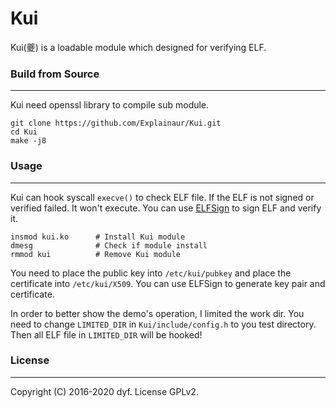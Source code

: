# Kui

Kui(夔) is a loadable module which designed for verifying ELF.

### Build from Source
---

Kui need openssl library to compile sub module.

```shell
git clone https://github.com/Explainaur/Kui.git
cd Kui
make -j8
```

### Usage
---

Kui can hook syscall `execve()` to check ELF file. If the ELF is not signed or verified failed. It won't execute. You can use [ELFSign](https://github.com/Explainaur/ELFSign) to sign ELF and verify it.

```
insmod kui.ko      # Install Kui module
dmesg              # Check if module install
rmmod kui          # Remove Kui module
```

You need to place the public key into `/etc/kui/pubkey` and place the certificate into `/etc/kui/X509`. You can use ELFSign to generate key pair and certificate.

In order to better show the demo's operation, I limited the work dir. You need to change `LIMITED_DIR` in `Kui/include/config.h` to you test directory. Then all ELF file in `LIMITED_DIR` will be hooked!

### License
---

Copyright (C) 2016-2020 dyf. License GPLv2.
